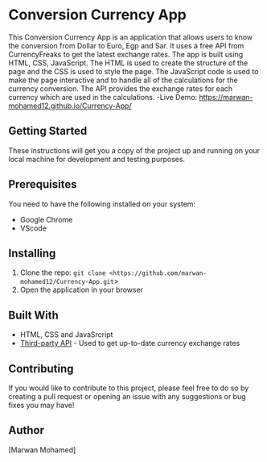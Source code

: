 # Conversion Currency App
This Conversion Currency App is an application that allows users to know the conversion from Dollar to Euro, Egp and Sar. It uses a free API from CurrencyFreaks to get the latest exchange rates. The app is built using HTML, CSS, JavaScript.
The HTML is used to create the structure of the page and the CSS is used to style the page. The JavaScript code is used to make the page interactive and to handle all of the calculations for the currency conversion. The API provides the exchange rates for each currency which are used in the calculations.
-Live Demo: https://marwan-mohamed12.github.io/Currency-App/

## Getting Started

These instructions will get you a copy of the project up and running on your local machine for development and testing purposes.

## Prerequisites

You need to have the following installed on your system:

- Google Chrome
- VScode

## Installing

1. Clone the repo: `git clone <https://github.com/marwan-mohamed12/Currency-App.git`>
2. Open the application in your browser

## Built With

- HTML, CSS and JavaSrcript
- [Third-party API]([https://currencyfreaks.com/]) - Used to get up-to-date currency exchange rates

## Contributing 
If you would like to contribute to this project, please feel free to do so by creating a pull request or opening an issue with any suggestions or bug fixes you may have!

## Author

[Marwan Mohamed]
